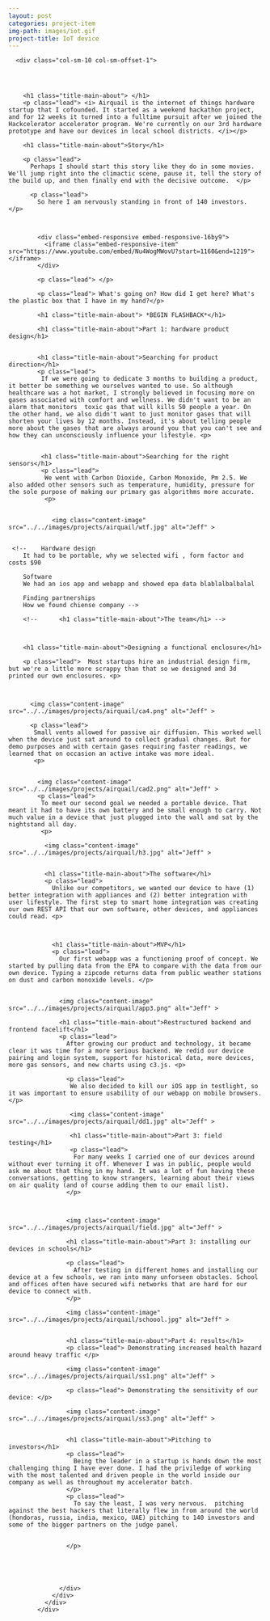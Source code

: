 ```yaml
---
layout: post
categories: project-item
img-path: images/iot.gif
project-title: IoT device
---
```


<div class="container">
  <div class="description"> 
    <div class="row text-left">

      <div class="col-sm-10 col-sm-offset-1">
        



        <h1 class="title-main-about"> </h1>
        <p class="lead"> <i> Airquail is the internet of things hardware startup that I cofounded. It started as a weekend hackathon project, and for 12 weeks it turned into a fulltime pursuit after we joined the Hackcelerator accelerator program. We're currently on our 3rd hardware prototype and have our devices in local school districts. </i></p>

        <h1 class="title-main-about">Story</h1>

        <p class="lead"> 
          Perhaps I should start this story like they do in some movies. We'll jump right into the climactic scene, pause it, tell the story of the build up, and then finally end with the decisive outcome.  </p>

          <p class="lead"> 
            So here I am nervously standing in front of 140 investors.  </p>



            <div class="embed-responsive embed-responsive-16by9">
              <iframe class="embed-responsive-item" src="https://www.youtube.com/embed/Nu4WogMWovU?start=1160&end=1219"></iframe>
            </div>

            <p class="lead"> </p>

            <p class="lead"> What's going on? How did I get here? What's the plastic box that I have in my hand?</p>

            <h1 class="title-main-about"> *BEGIN FLASHBACK*</h1>
            
            <h1 class="title-main-about">Part 1: hardware product design</h1>
            
            
            <h1 class="title-main-about">Searching for product direction</h1>
            <p class="lead"> 
             If we were going to dedicate 3 months to building a product, it better be something we ourselves wanted to use. So although healthcare was a hot market, I strongly believed in focusing more on gases associated with comfort and wellness. We didn't want to be an alarm that monitors  toxic gas that will kills 50 people a year. On the other hand, we also didn't want to just monitor gases that will shorten your lives by 12 months. Instead, it's about telling people more about the gases that are always around you that you can't see and how they can unconsciously influence your lifestyle. <p>


             <h1 class="title-main-about">Searching for the right sensors</h1>
             <p class="lead">
              We went with Carbon Dioxide, Carbon Monoxide, Pm 2.5. We also added other sensors such as temperature, humidity, pressure for the sole purpose of making our primary gas algorithms more accurate.
              <p>


                <img class="content-image"  src="../../images/projects/airquail/wtf.jpg" alt="Jeff" >


     <!--    Hardware design
        It had to be portable, why we selected wifi , form factor and costs $90

        Software
        We had an ios app and webapp and showed epa data blablalbalbalal

        Finding partnerships
        How we found chiense company -->

        <!--      <h1 class="title-main-about">The team</h1> -->
        


        <h1 class="title-main-about">Designing a functional enclosure</h1>

        <p class="lead">  Most startups hire an industrial design firm, but we're a little more scrappy than that so we designed and 3d printed our own enclosures. <p>

          

          <img class="content-image"  src="../../images/projects/airquail/ca4.png" alt="Jeff" >

          <p class="lead">
           Small vents allowed for passive air diffusion. This worked well when the device just sat around to collect gradual changes. But for demo purposes and with certain gases requiring faster readings, we learned that on occasion an active intake was more ideal. 
           <p>
             

            <img class="content-image"  src="../../images/projects/airquail/cad2.png" alt="Jeff" >
            <p class="lead">
             To meet our second goal we needed a portable device. That meant it had to have its own battery and be small enough to carry. Not much value in a device that just plugged into the wall and sat by the nightstand all day.
             <p>

              <img class="content-image"  src="../../images/projects/airquail/h3.jpg" alt="Jeff" >

              
              <h1 class="title-main-about">The software</h1>
              <p class="lead"> 
                Unlike our competitors, we wanted our device to have (1) better integration with appliances and (2) better integration with user lifestyle. The first step to smart home integration was creating our own REST API that our own software, other devices, and appliances could read. <p>


                
                <h1 class="title-main-about">MVP</h1>
                <p class="lead"> 
                  Our first webapp was a functioning proof of concept. We started by pulling data from the EPA to compare with the data from our own device. Typing a zipcode returns data from public weather stations on dust and carbon monoxide levels. </p>


                  <img class="content-image"  src="../../images/projects/airquail/app3.png" alt="Jeff" >

                  <h1 class="title-main-about">Restructured backend and frontend facelift</h1>
                  <p class="lead"> 
                    After growing our product and technology, it became clear it was time for a more serious backend. We redid our device pairing and login system, support for historical data, more devices, more gas sensors, and new charts using c3.js. <p>

                    <p class="lead"> 
                     We also decided to kill our iOS app in testlight, so it was important to ensure usability of our webapp on mobile browsers. </p>

                     <img class="content-image"  src="../../images/projects/airquail/dd1.jpg" alt="Jeff" >

                     <h1 class="title-main-about">Part 3: field testing</h1>
                     <p class="lead"> 
                      For many weeks I carried one of our devices around without ever turning it off. Whenever I was in public, people would ask me about that thing in my hand. It was a lot of fun having these conversations, getting to know strangers, learning about their views on air quality (and of course adding them to our email list).
                    </p> 


                    
                    <img class="content-image"  src="../../images/projects/airquail/field.jpg" alt="Jeff" >

                    <h1 class="title-main-about">Part 3: installing our devices in schools</h1>

                    <p class="lead"> 
                      After testing in different homes and installing our device at a few schools, we ran into many unforseen obstacles. School and offices often have secured wifi networks that are hard for our device to connect with.
                    </p> 

                    <img class="content-image"  src="../../images/projects/airquail/schoool.jpg" alt="Jeff" >


                    <h1 class="title-main-about">Part 4: results</h1>
                    <p class="lead"> Demonstrating increased health hazard around heavy traffic </p>

                    <img class="content-image"  src="../../images/projects/airquail/ss1.png" alt="Jeff" >

                    <p class="lead"> Demonstrating the sensitivity of our device: </p>

                    <img class="content-image"  src="../../images/projects/airquail/ss3.png" alt="Jeff" >
                    

                    <h1 class="title-main-about">Pitching to investors</h1>
                    <p class="lead"> 
                      Being the leader in a startup is hands down the most challenging thing I have ever done. I had the priviledge of working with the most talented and driven people in the world inside our company as well as throughout my accelerator batch. 
                    </p> 
                    <p class="lead"> 
                      To say the least, I was very nervous.  pitching against the best hackers that literally flew in from around the world (hondoras, russia, india, mexico, UAE) pitching to 140 investors and some of the bigger partners on the judge panel. 


                    </p> 
                    
                    
                    


                  </div>
                </div>
              </div>
            </div>